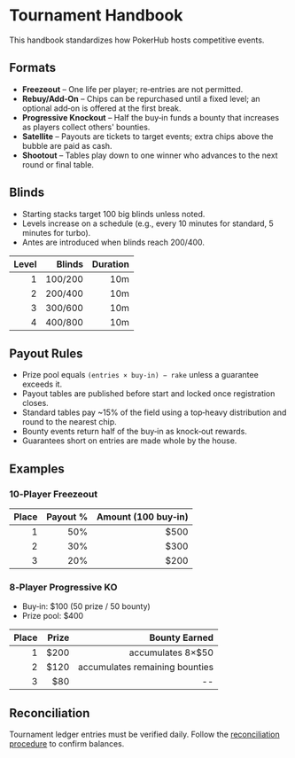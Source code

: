 # Tournament Handbook

This handbook standardizes how PokerHub hosts competitive events.

## Formats

- **Freezeout** – One life per player; re‑entries are not permitted.
- **Rebuy/Add‑On** – Chips can be repurchased until a fixed level; an optional add‑on is offered at the first break.
- **Progressive Knockout** – Half the buy‑in funds a bounty that increases as players collect others' bounties.
- **Satellite** – Payouts are tickets to target events; extra chips above the bubble are paid as cash.
- **Shootout** – Tables play down to one winner who advances to the next round or final table.

## Blinds

- Starting stacks target 100 big blinds unless noted.
- Levels increase on a schedule (e.g., every 10 minutes for standard, 5 minutes for turbo).
- Antes are introduced when blinds reach 200/400.

| Level | Blinds | Duration |
|------:|-------:|---------:|
| 1 | 100/200 | 10m |
| 2 | 200/400 | 10m |
| 3 | 300/600 | 10m |
| 4 | 400/800 | 10m |

## Payout Rules

- Prize pool equals `(entries × buy‑in) − rake` unless a guarantee exceeds it.
- Payout tables are published before start and locked once registration closes.
- Standard tables pay ~15% of the field using a top‑heavy distribution and round to the nearest chip.
- Bounty events return half of the buy‑in as knock‑out rewards.
- Guarantees short on entries are made whole by the house.

## Examples

### 10‑Player Freezeout

| Place | Payout % | Amount (100 buy‑in) |
|------:|---------:|--------------------:|
| 1     | 50%      | $500 |
| 2     | 30%      | $300 |
| 3     | 20%      | $200 |

### 8‑Player Progressive KO

- Buy‑in: $100 (50 prize / 50 bounty)
- Prize pool: $400

| Place | Prize | Bounty Earned |
|------:|------:|---------------:|
| 1     | $200  | accumulates 8×$50 |
| 2     | $120  | accumulates remaining bounties |
| 3     | $80   | -- |

## Reconciliation

Tournament ledger entries must be verified daily. Follow the [reconciliation procedure](./accounting-book.md#reconciliation-procedure) to confirm balances.

